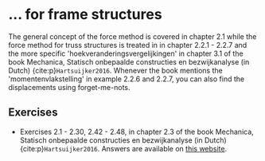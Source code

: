 ```{index} Force method; for frame structures
```

# ... for frame structures

The general concept of the force method is covered in chapter 2.1 while the force method for truss structures is treated in in chapter 2.2.1 - 2.2.7 and the more specific 'hoekveranderingsvergelijkingen' in chapter 3.1 of the book Mechanica, Statisch onbepaalde constructies en bezwijkanalyse (in Dutch) {cite:p}`Hartsuijker2016`. Whenever the book mentions the 'momentenvlakstelling' in example 2.2.6 and 2.2.7, you can also find the displacements using forget-me-nots.

## Exercises
- Exercises 2.1 - 2.30, 2.42 - 2.48, in chapter 2.3 of the book Mechanica, Statisch onbepaalde constructies en bezwijkanalyse (in Dutch) {cite:p}`Hartsuijker2016`.
Answers are available on [this website](https://icozct.tudelft.nl/TUD_CT/boekantwoorden/vol3/Chapter1-2/).